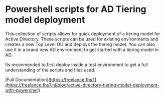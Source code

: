 # Powershell scripts for AD Tiering model deployment

This collection of scripts allows for quick deployment of a tiering model for Active Directory. These scripts can be used for existing environments and creates a new Top Level OU and deploys the tiering model. You can also use it in a brand new AD environment to get started with a tiering model in AD.

Its reconmended to first deploy inside a test environment to get a full understanding of the scripts and files used.

[Full Documentation](https://freelance.fhs7](https://freelance.fhs7.nl/blog/active-directory-tiering-model-deployment-with-powershell)
